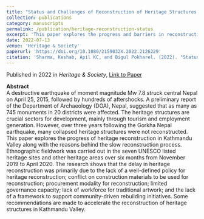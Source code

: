 ```yaml
---
title: "Status and Challenges of Reconstruction of Heritage Structures in Nepal After 2015 Gorkha, Nepal Earthquake"
collection: publications
category: manuscripts
permalink: /publication/heritage-reconstruction-status
excerpt: 'This paper explores the progress and barriers in reconstructing heritage structures in Kathmandu Valley after the 2015 Gorkha earthquake, based on ethnographic fieldwork and institutional analysis.'
date: 2022-07-13
venue: 'Heritage & Society'
paperurl: 'https://doi.org/10.1080/2159032X.2022.2126229'
citation: 'Sharma, Keshab, Apil KC, and Bigul Pokharel. (2022). "Status and Challenges of Reconstruction of Heritage Structures in Nepal After 2015 Gorkha, Nepal Earthquake." <i>Heritage & Society</i>, 15(1): 89–112. https://doi.org/10.1080/2159032X.2022.2126229'
---
```


Published in 2022 in *Heritage & Society*, [Link to Paper](https://doi.org/10.1080/2159032X.2022.2126229)

**Abstract**  
A destructive earthquake of moment magnitude Mw 7.8 struck central Nepal on April 25, 2015, followed by hundreds of aftershocks. A preliminary report of the Department of Archaeology (DOA), Nepal, suggested that as many as 745 monuments in 20 districts were affected. The heritage structures are crucial sectors for development, mainly through tourism and employment generation. However, over three years following the Gorkha Nepal earthquake, many collapsed heritage structures were not reconstructed. This paper explores the progress of heritage reconstruction in Kathmandu Valley along with the reasons behind the slow reconstruction process. Ethnographic fieldwork was carried out in the seven UNESCO listed heritage sites and other heritage areas over six months from November 2019 to April 2020. The research shows that the delay in heritage reconstruction was primarily due to the lack of a well-defined policy for heritage reconstruction; conflict on construction materials to be used for reconstruction; procurement modality for reconstruction; limited governance capacity; lack of workforce for traditional artwork; and the lack of a framework to support community-driven rebuilding initiatives. Some recommendations are made to accelerate the reconstruction of heritage structures in Kathmandu Valley.
